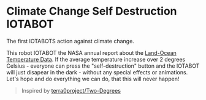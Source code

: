 # Climate Change Self Destruction IOTABOT

The first IOTABOTS action against climate change. 

This robot IOTABOT the NASA annual report about the [Land-Ocean Temperature Data](https://data.giss.nasa.gov/gistemp/graphs/graph_data/Global_Mean_Estimates_based_on_Land_and_Ocean_Data/graph.txt). If the average temperature increase over 2 degrees Celsius - everyone can press the "self-destruction" button and the IOTABOT will just disapear in the dark - without any special effects or animations. Let's hope and do everything we can do, that this will never happen! 

> Inspired by [terra0project/Two-Degrees](https://github.com/terra0project/Two-Degrees)